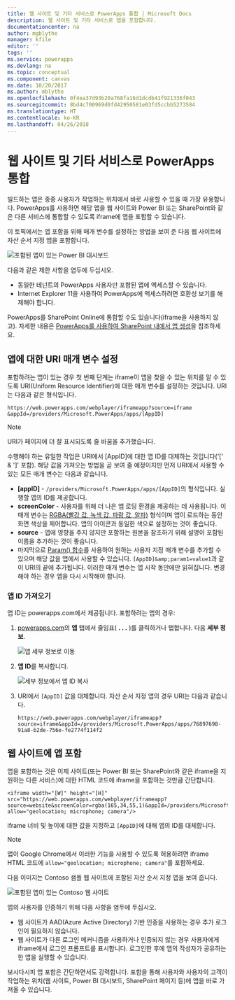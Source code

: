 ```yaml
---
title: 웹 사이트 및 기타 서비스로 PowerApps 통합 | Microsoft Docs
description: 웹 사이트 및 기타 서비스로 앱을 포함합니다.
documentationcenter: na
author: mgblythe
manager: kfile
editor: ''
tags: ''
ms.service: powerapps
ms.devlang: na
ms.topic: conceptual
ms.component: canvas
ms.date: 10/20/2017
ms.author: mblythe
ms.openlocfilehash: 0f4ea37d93b20a768fa16d1dcdb41f921336f043
ms.sourcegitcommit: 8bd4c700969d0fd42950581e03fd5ccbb5273584
ms.translationtype: HT
ms.contentlocale: ko-KR
ms.lasthandoff: 04/26/2018
---
```

# <a name="integrate-powerapps-into-websites-and-other-services"></a>웹 사이트 및 기타 서비스로 PowerApps 통합
빌드하는 앱은 종종 사용자가 작업하는 위치에서 바로 사용할 수 있을 때 가장 유용합니다. PowerApps를 사용하면 해당 앱을 웹 사이트와 Power BI 또는 SharePoint와 같은 다른 서비스에 통합할 수 있도록 iframe에 앱을 포함할 수 있습니다.

이 토픽에서는 앱 포함을 위해 매개 변수를 설정하는 방법을 보여 준 다음 웹 사이트에 자산 순서 지정 앱을 포함합니다.

![포함된 앱이 있는 Power BI 대시보드](./media/embed-apps-dev/embed-dashboard.png)

다음과 같은 제한 사항을 염두에 두십시오.

* 동일한 테넌트의 PowerApps 사용자만 포함된 앱에 액세스할 수 있습니다.
* Internet Explorer 11을 사용하여 PowerApps에 액세스하려면 호환성 보기를 해제해야 합니다.

PowerApps를 SharePoint Online에 통합할 수도 있습니다(iframe을 사용하지 않고). 자세한 내용은 [PowerApps를 사용하여 SharePoint 내에서 앱 생성](../canvas-apps/generate-app-from-sharepoint-list-interface.md)을 참조하세요.

## <a name="set-uri-parameters-for-your-app"></a>앱에 대한 URI 매개 변수 설정
포함하려는 앱이 있는 경우 첫 번째 단계는 iframe이 앱을 찾을 수 있는 위치를 알 수 있도록 URI(Uniform Resource Identifier)에 대한 매개 변수를 설정하는 것입니다. URI는 다음과 같은 형식입니다.

```
https://web.powerapps.com/webplayer/iframeapp?source=iframe
&appId=/providers/Microsoft.PowerApps/apps/[AppID]
```

> [!NOTE]
> URI가 페이지에 더 잘 표시되도록 줄 바꿈을 추가했습니다.

수행해야 하는 유일한 작업은 URI에서 [AppID]에 대한 앱 ID를 대체하는 것입니다('[' & ']' 포함). 해당 값을 가져오는 방법을 곧 보여 줄 예정이지만 먼저 URI에서 사용할 수 있는 모든 매개 변수는 다음과 같습니다.

* **[appID]** - `/providers/Microsoft.PowerApps/apps/[AppID]`의 형식입니다. 실행할 앱의 ID를 제공합니다.
* **screenColor** - 사용자를 위해 더 나은 앱 로딩 환경을 제공하는 데 사용됩니다. 이 매개 변수는 [RGBA(빨강 값, 녹색 값, 파랑 값, 알파)](../canvas-apps/functions/function-colors.md) 형식이며 앱이 로드하는 동안 화면 색상을 제어합니다. 앱의 아이콘과 동일한 색으로 설정하는 것이 좋습니다.
* **source** - 앱에 영향을 주지 않지만 포함하는 원본을 참조하기 위해 설명이 포함된 이름을 추가하는 것이 좋습니다.
* 마지막으로 [Param() 함수](../canvas-apps/functions/function-param.md)를 사용하여 원하는 사용자 지정 매개 변수를 추가할 수 있으며 해당 값을 앱에서 사용할 수 있습니다. `[AppID]&amp;param1=value1`과 같이 URI의 끝에 추가됩니다. 이러한 매개 변수는 앱 시작 동안에만 읽혀집니다. 변경해야 하는 경우 앱을 다시 시작해야 합니다.

### <a name="get-the-app-id"></a>앱 ID 가져오기
앱 ID는 powerapps.com에서 제공됩니다. 포함하려는 앱의 경우:

1. [powerapps.com](https://powerapps.microsoft.com)의 **앱** 탭에서 줄임표( **. . .** )를 클릭하거나 탭합니다. 다음 **세부 정보**.
   
    ![앱 세부 정보로 이동](./media/embed-apps-dev/details.png)
2. **앱 ID**를 복사합니다.
   
    ![세부 정보에서 앱 ID 복사](./media/embed-apps-dev/app-id.png)
3. URI에서 `[AppID]` 값을 대체합니다. 자산 순서 지정 앱의 경우 URI는 다음과 같습니다.
   
    ```
    https://web.powerapps.com/webplayer/iframeapp?source=iframe&appId=/providers/Microsoft.PowerApps/apps/76897698-91a8-b2de-756e-fe2774f114f2
    ```

## <a name="embed-your-app-in-a-website"></a>웹 사이트에 앱 포함
앱을 포함하는 것은 이제 사이트(또는 Power BI 또는 SharePoint와 같은 iframe을 지원하는 다른 서비스)에 대한 HTML 코드에 iframe을 포함하는 것만큼 간단합니다.

```
<iframe width="[W]" height="[H]" src="https://web.powerapps.com/webplayer/iframeapp?source=website&screenColor=rgba(165,34,55,1)&appId=/providers/Microsoft.PowerApps/apps/[AppID]" allow="geolocation; microphone; camera"/>
```

iframe 너비 및 높이에 대한 값을 지정하고 `[AppID]`에 대해 앱의 ID를 대체합니다.

> [!NOTE]
> 앱이 Google Chrome에서 이러한 기능을 사용할 수 있도록 허용하려면 iframe HTML 코드에 `allow="geolocation; microphone; camera"`를 포함하세요.

다음 이미지는 Contoso 샘플 웹 사이트에 포함된 자산 순서 지정 앱을 보여 줍니다.

![포함된 앱이 있는 Contoso 웹 사이트](./media/embed-apps-dev/contoso-website.png)

앱의 사용자를 인증하기 위해 다음 사항을 염두에 두십시오.

* 웹 사이트가 AAD(Azure Active Directory) 기반 인증을 사용하는 경우 추가 로그인이 필요하지 않습니다.
* 웹 사이트가 다른 로그인 메커니즘을 사용하거나 인증되지 않는 경우 사용자에게 iframe에서 로그인 프롬프트를 표시합니다. 로그인한 후에 앱의 작성자가 공유하는 한 앱을 실행할 수 있습니다.

보시다시피 앱 포함은 간단하면서도 강력합니다. 포함을 통해 사용자와 사용자의 고객이 작업하는 위치(웹 사이트, Power BI 대시보드, SharePoint 페이지 등)에 앱을 바로 가져올 수 있습니다.

